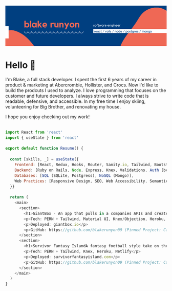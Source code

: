 ![blake runyon logo header](https://raw.githubusercontent.com/blakerunyon09/blakerunyon09/main/Welcome!-2.png)

# Hello 👋 

I'm Blake, a full stack developer. I spent the first 6 years of my career in product & marketing at Abercrombie, Hollister, and Crocs. Now I'd like to build the prodcuts I used to analyze. I love programming that focuses on the customer and future developers. I always strive to write code that is readable, defensive, and accessible. In my free time I enjoy skiing, volunteering for Big Brother, and renovating my house.

I hope you enjoy checking out my work!

```javascript

import React from 'react'
import { useState } from 'react'

export default function Resume() {

  const [skills, _] = useState({
    Frontend: [React, Redux, Hooks, Router, Sanity.io, Tailwind, Bootstrap, Rest APIs, Chrome Dev Tools, ES6],
    Backend: [Ruby on Rails, Node, Express, Knex, Validations, Auth (bcrypt, jwt)],
    Databases: [SQL (SQLite, Postgress), NoSQL (Mongo)],
    Web Practices: [Responsive Design, SEO, Web Accessibility, Semantic HTML, DRY]
  }}
  
  return (
    <main>
      <section>
        <h1>GiantBox - An app that pulls in a companies APIs and creates analytics dashboards.</h1>
        <p>Tech: PERN + Tailwind, Material UI, Knex/Objection, Heroku, Netlify</p>
        <p>Deployed: giantbox.io</p>
        <p>GitHub: https://github.com/blakerunyon09 (Pinned Project: Capstone)</p>
      </section>
      <section>
        <h1>Survivor Fantasy IslandA fantasy football style take on the reality tv show Survivor.</h1>
        <p>Tech: PERN + Tailwind, Knex, Heroku, Netlify</p>
        <p>Deployed: survivorfantasyisland.com</p>
        <p>GitHub: https://github.com/blakerunyon09 (Pinned Project: Capstone)</p>
      </section>
    </main>
  )
}

```


<!--
**blakerunyon09/blakerunyon09** is a ✨ _special_ ✨ repository because its `README.md` (this file) appears on your GitHub profile.

Here are some ideas to get you started:

- 🔭 I’m currently working on ...
- 🌱 I’m currently learning ...
- 👯 I’m looking to collaborate on ...
- 🤔 I’m looking for help with ...
- 💬 Ask me about ...
- 📫 How to reach me: ...
- 😄 Pronouns: ...
- ⚡ Fun fact: ...
-->
